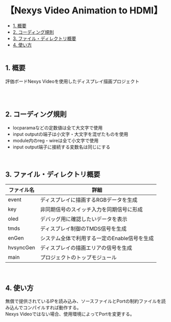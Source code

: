 <h1>【Nexys Video Animation to HDMI】</h1>

- [1. 概要](#1-概要)
- [2. コーディング規則](#2-コーディング規則)
- [3. ファイル・ディレクトリ概要](#3-ファイルディレクトリ概要)
- [4. 使い方](#4-使い方)
</br></br>

## 1. 概要
評価ボードNexys Videoを使用したディスプレイ描画プロジェクト</br>
</br>
<!-- ![](res/IMG_3552.jpg) -->
</br>

## 2. コーディング規則
- locparamaなどの定数値は全て大文字で使用</br>
- input outputの端子は小文字・大文字を混ぜたものを使用</br>
- module内のreg・wireは全て小文字で使用</br>
- input output端子に接続する変数名は同じにする</br>
</br>

## 3. ファイル・ディレクトリ概要
ファイル名 | 詳細
-|-
event | ディスプレイに描画するRGBデータを生成
key | 非同期信号のスイッチ入力を同期信号に形成
oled | デバッグ用に確認したいデータを表示
tmds | ディスプレイ制御のTMDS信号を生成
enGen | システム全体で利用する一定のEnable信号を生成
hvsyncGen | ディスプレイの描画エリアの信号を生成
main | プロジェクトのトップモジュール
</br>

## 4. 使い方
無償で提供されているIPを読み込み、ソースファイルとPortの制約ファイルを読み込んでコンパイルすれば動作する。</br>
Nexys Videoではない場合、使用環境によってPortを変更する。

</br>